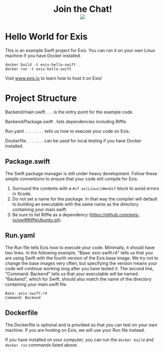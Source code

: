 <div align="center">
    <h1>Join the Chat!
    <br>
    <a href="http://slack.exis.io"><img src="http://slack.exis.io/badge.svg"></a>
    </h3>
</div>

# Hello World for Exis

This is an example Swift project for Exis.  You can run it on your own Linux
machine if you have Docker installed.

    docker build -t exis-hello-swift .
    docker run -t exis-hello-swift

Visit www.exis.io to learn how to host it on Exis!

# Project Structure

Backend/main.swift . . . is the entry point for the example code.

Backend/Package.swift  . lists dependencies including Riffle.

Run.yaml . . . . . . . . tells us how to execute your code on Exis.

Dockerfile . . . . . . . can be used for local testing if you have Docker installed.

## Package.swift

The Swift package manager is still under heavy development.  Follow these
simple conventions to ensure that your code will compile for Exis.

1. Surround the contents with a `#if os(Linux)`/`#endif` block to avoid errors
   in Xcode.
2. Do not set a name for the package.  In that way the compiler will default to
   building an executable with the same name as the directory containing your
   main.swift.
3. Be sure to list Riffle as a dependency
   (https://github.com/exis-io/swiftRiffleUbuntu.git).

## Run.yaml

The Run file tells Exis how to execute your code.  Minimally, it should
have two lines.  In the following example, "Base: exis-swift:r4" tells us
that you are using Swift with the fourth version of the Exis base image.
We try not to change the base images very often, but specifying the
version means your code will continue working long after you have
tested it.  The second line, "Command: Backend" tells us that your
executable will be named "Backend", which for Swift, should also match
the name of the directory containing your main.swift file.

```
Base: exis-swift:r4
Command: Backend
```

## Dockerfile

The Dockerfile is optional and is provided so that you can test on your own
machine.  If you are hosting on Exis, we will use your Run file instead.

If you have installed on your computer, you can run the `docker build`
and `docker run` commands listed above.
